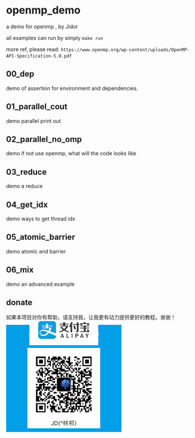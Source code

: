 # openmp_demo
a demo for openmp , by Jidor

all examples can run by simply  `make run`

more ref, please read: `https://www.openmp.org/wp-content/uploads/OpenMP-API-Specification-5.0.pdf`
## 00_dep
demo of assertion for environment and dependencies.

## 01_parallel_cout
demo parallel print out 

## 02_parallel_no_omp
demo if not use openmp, what will the code looks like

## 03_reduce
demo a reduce 

## 04_get_idx
demo ways to get thread idx

## 05_atomic_barrier
demo atomic and barrier 

## 06_mix
demo an advanced example


## donate
如果本项目对你有帮助，请支持我，让我更有动力提供更好的教程。谢谢！
![alipay_QR](./.img/alipay_jd_t.png)
